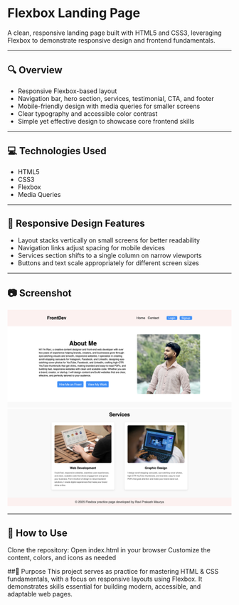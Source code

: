 # Flexbox Landing Page

A clean, responsive landing page built with HTML5 and CSS3, leveraging Flexbox to demonstrate responsive design and frontend fundamentals.

---

## 🔍 Overview
- Responsive Flexbox-based layout  
- Navigation bar, hero section, services, testimonial, CTA, and footer  
- Mobile-friendly design with media queries for smaller screens  
- Clear typography and accessible color contrast  
- Simple yet effective design to showcase core frontend skills  

---

## 💻 Technologies Used
- HTML5  
- CSS3  
- Flexbox  
- Media Queries  

---

## 📱 Responsive Design Features
- Layout stacks vertically on small screens for better readability  
- Navigation links adjust spacing for mobile devices  
- Services section shifts to a single column on narrow viewports  
- Buttons and text scale appropriately for different screen sizes  

---

## 📷 Screenshot
![Landing Page Screenshot 1](https://github.com/itsravimaurya/flexbox_landing_page3/blob/99c7d6c8da6ca2b41833b5f3105368bad08fae91/Screenshot1.png)  
![Landing Page Screenshot 2](https://github.com/itsravimaurya/flexbox_landing_page3/blob/99c7d6c8da6ca2b41833b5f3105368bad08fae91/Screenshot2.png
)  

---

## 🚀 How to Use
Clone the repository:
Open index.html in your browser
Customize the content, colors, and icons as needed


##📌 Purpose
This project serves as practice for mastering HTML & CSS fundamentals, with a focus on responsive layouts using Flexbox. It demonstrates skills essential for building modern, accessible, and adaptable web pages.
